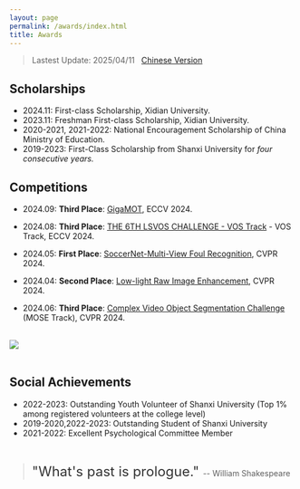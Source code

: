 ```yaml
---
layout: page
permalink: /awards/index.html
title: Awards
---
```


> Lastest Update: 2025/04/11 &nbsp; [Chinese Version](https://xxxxyliu.github.io/file/awards-zh)

## Scholarships

- 2024.11: First-class Scholarship, Xidian University.
- 2023.11: Freshman First-class Scholarship, Xidian University.
- 2020-2021, 2021-2022: National Encouragement Scholarship of China Ministry of Education.
- 2019-2023: First-Class Scholarship from Shanxi University for *four consecutive years.*


## Competitions

- 2024.09: **Third Place**: [GigaMOT](https://gigavision.cn/track/track/?nav=Tracking&type=nav&t=1734165651038), ECCV 2024.
- 2024.08: **Third Place**: [THE 6TH LSVOS CHALLENGE - VOS Track](https://lsvos.github.io/#leadboard) - VOS Track, ECCV 2024.

- 2024.05: **First Place**: [SoccerNet-Multi-View Foul Recognition](https://www.soccer-net.org/challenges/2024), CVPR 2024.
- 2024.04: **Second Place**: [Low-light Raw Image Enhancement](https://pbdl-ws.github.io/pbdl2024/Low-light%20Raw%20Image%20Enhancement/index.html), CVPR 2024.
- 2024.06: **Third Place**: [Complex Video Object Segmentation Challenge](https://henghuiding.github.io/MOSE/ChallengeCVPR2024) (MOSE Track), CVPR 2024.
<br>

<div>
<img src="https://xxxxyliu.github.io/images/awards/certificate-com.jpg">
</div>
<br>

<!-- <img src="images/awards/certificate-com.jpg" style="width: 50%; height: auto;"> -->

<!-- <div class="second">
<img src="images/awards/lvos.png", height='400'>
<img src="images/awards/mose.png", height='400'>
</div>


<div class="third">
<img src="images/awards/pbdl.png", height='400'>
<img src="images/awards/soccer.png", height='400'>
<img src="images/awards/MOT.jpg", height='400'>
</div> -->

## Social Achievements
- 2022-2023: Outstanding Youth Volunteer of Shanxi University (Top 1% among registered volunteers at the college level)
- 2019-2020,2022-2023: Outstanding Student of Shanxi University 
- 2021-2022: Excellent Psychological Committee Member

<br>

> <font size="5" color="#333" >"What's past is prologue." </font> -- William Shakespeare <br>